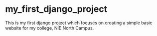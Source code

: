 # my_first_django_project
This is my first django project which focuses on creating a simple basic website for my college, NIE North Campus. 
